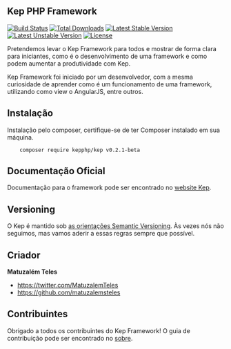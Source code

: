 ## Kep PHP Framework
[![Build Status](https://travis-ci.org/KepPHP/Kep.svg?branch=master)](https://travis-ci.org/KepPHP/Kep)
[![Total Downloads](https://poser.pugx.org/kepphp/kep/downloads)](https://packagist.org/packages/kepphp/kep)
[![Latest Stable Version](https://poser.pugx.org/kepphp/kep/v/stable)](https://packagist.org/packages/kepphp/kep)
[![Latest Unstable Version](https://poser.pugx.org/kepphp/kep/v/unstable)](https://packagist.org/packages/kepphp/kep)
[![License](https://poser.pugx.org/kepphp/kep/license)](https://packagist.org/packages/kepphp/kep)

Pretendemos levar o Kep Framework para todos e mostrar de forma clara para iniciantes, como é o desenvolvimento de uma framework e como podem aumentar a produtividade com Kep.

Kep Framework foi iniciado por um desenvolvedor, com a mesma curiosidade de aprender como é um funcionamento de uma framework, utilizando como view o AngularJS, entre outros.

## Instalação

Instalação pelo composer, certifique-se de ter Composer instalado em sua máquina.
```
	composer require kepphp/kep v0.2.1-beta
```

## Documentação Oficial

Documentação para o framework pode ser encontrado no [website Kep](http://kepphp.github.io/#/docs).

## Versioning

O Kep é mantido sob [as orientações Semantic Versioning](http://semver.org/). Às vezes nós não seguimos, mas vamos aderir a essas regras sempre que possível.

## Criador
**Matuzalém Teles**

* <https://twitter.com/MatuzalemTeles>
* <https://github.com/matuzalemsteles>

## Contribuintes

Obrigado a todos os contribuintes do Kep Framework! O guia de contribuição pode ser encontrado no [sobre](http://kepphp.github.io/#/about).
